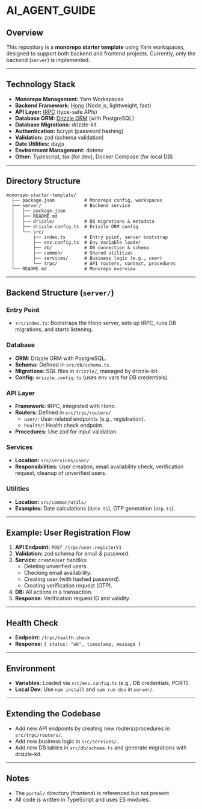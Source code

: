 # AI_AGENT_GUIDE

## Overview

This repository is a **monorepo starter template** using Yarn workspaces, designed to support both backend and frontend projects. Currently, only the backend (`server`) is implemented.

---

## Technology Stack

- **Monorepo Management:** Yarn Workspaces
- **Backend Framework:** [Hono](https://hono.dev/) (Node.js, lightweight, fast)
- **API Layer:** [tRPC](https://trpc.io/) (type-safe APIs)
- **Database ORM:** [Drizzle ORM](https://orm.drizzle.team/) (with PostgreSQL)
- **Database Migrations:** drizzle-kit
- **Authentication:** bcrypt (password hashing)
- **Validation:** zod (schema validation)
- **Date Utilities:** dayjs
- **Environment Management:** dotenv
- **Other:** Typescript, tsx (for dev), Docker Compose (for local DB)

---

## Directory Structure

```
monorepo-starter-template/
  ├── package.json           # Monorepo config, workspaces
  ├── server/                # Backend service
  │   ├── package.json
  │   ├── README.md
  │   ├── drizzle/           # DB migrations & metadata
  │   ├── drizzle.config.ts  # Drizzle ORM config
  │   └── src/
  │       ├── index.ts       # Entry point, server bootstrap
  │       ├── env.config.ts  # Env variable loader
  │       ├── db/            # DB connection & schema
  │       ├── common/        # Shared utilities
  │       ├── services/      # Business logic (e.g., user)
  │       └── trpc/          # API routers, context, procedures
  └── README.md              # Monorepo overview
```

---

## Backend Structure (`server/`)

### Entry Point

- `src/index.ts`: Bootstraps the Hono server, sets up tRPC, runs DB migrations, and starts listening.

### Database

- **ORM:** Drizzle ORM with PostgreSQL.
- **Schema:** Defined in `src/db/schema.ts`.
- **Migrations:** SQL files in `drizzle/`, managed by drizzle-kit.
- **Config:** `drizzle.config.ts` (uses env vars for DB credentials).

### API Layer

- **Framework:** tRPC, integrated with Hono.
- **Routers:** Defined in `src/trpc/routers/`
  - `user/`: User-related endpoints (e.g., registration).
  - `health/`: Health check endpoint.
- **Procedures:** Use zod for input validation.

### Services

- **Location:** `src/services/user/`
- **Responsibilities:** User creation, email availability check, verification request, cleanup of unverified users.

### Utilities

- **Location:** `src/common/utils/`
- **Examples:** Date calculations (`date.ts`), OTP generation (`otp.ts`).

---

## Example: User Registration Flow

1. **API Endpoint:** `POST /trpc/user.registerV1`
2. **Validation:** zod schema for email & password.
3. **Service:** `createUser` handles:
   - Deleting unverified users.
   - Checking email availability.
   - Creating user (with hashed password).
   - Creating verification request (OTP).
4. **DB:** All actions in a transaction.
5. **Response:** Verification request ID and validity.

---

## Health Check

- **Endpoint:** `/trpc/health.check`
- **Response:** `{ status: "ok", timestamp, message }`

---

## Environment

- **Variables:** Loaded via `src/env.config.ts` (e.g., DB credentials, PORT).
- **Local Dev:** Use `npm install` and `npm run dev` in `server/`.

---

## Extending the Codebase

- Add new API endpoints by creating new routers/procedures in `src/trpc/routers/`.
- Add new business logic in `src/services/`.
- Add new DB tables in `src/db/schema.ts` and generate migrations with drizzle-kit.

---

## Notes

- The `portal/` directory (frontend) is referenced but not present.
- All code is written in TypeScript and uses ES modules.
